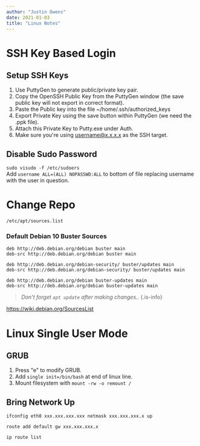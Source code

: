 ```yaml
---
author: "Justin Owens"
date: 2021-01-03
title: "Linux Notes"
---
```


# SSH Key Based Login

## Setup SSH Keys
1. Use PuttyGen to generate public/private key pair.
2. Copy the OpenSSH Public Key from the PuttyGen window (the save public key will not export in correct format).
3. Paste the Public key into the file ~/home/.ssh/authorized_keys
4. Export Private Key using the save button within PuttyGen (we need the .ppk file).
5. Attach this Private Key to Putty.exe under Auth. 
6. Make sure you're using username@x.x.x.x as the SSH target.


## Disable Sudo Password
`sudo visudo -f /etc/sudoers`  
Add `username ALL=(ALL) NOPASSWD:ALL` to bottom of file replacing username with the user in question.

# Change Repo

`/etc/apt/sources.list`

### Default Debian 10 Buster Sources

```
deb http://deb.debian.org/debian buster main
deb-src http://deb.debian.org/debian buster main

deb http://deb.debian.org/debian-security/ buster/updates main
deb-src http://deb.debian.org/debian-security/ buster/updates main

deb http://deb.debian.org/debian buster-updates main
deb-src http://deb.debian.org/debian buster-updates main
```
> *Don't forget `apt update` after making changes..*
{.is-info}


https://wiki.debian.org/SourcesList

# Linux Single User Mode

## GRUB
1. Press "e" to modify GRUB.
2. Add `single init=/bin/bash` at end of linux line.
3. Mount filesystem with `mount -rw -o remount /`

## Bring Network Up
```
ifconfig eth0 xxx.xxx.xxx.xxx netmask xxx.xxx.xxx.x up

route add default gw xxx.xxx.xxx.x

ip route list
```
